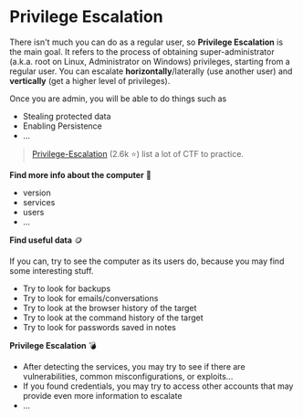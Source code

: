 # Privilege Escalation

<div class="row row-cols-md-2 mt-4"><div>

There isn't much you can do as a regular user, so **Privilege Escalation** is the main goal. It refers to the process of obtaining super-administrator (a.k.a. root on Linux, Administrator on Windows) privileges, starting from a regular user. You can escalate **horizontally**/laterally (use another user) and **vertically** (get a higher level of privileges).

Once you are admin, you will be able to do things such as

* Stealing protected data
* Enabling Persistence
* ...

> [Privilege-Escalation](https://github.com/Ignitetechnologies/Privilege-Escalation) (2.6k ⭐) list a lot of CTF to practice.
</div><div>

**Find more info about the computer** 🧭️

* version
* services
* users
* ...

**Find useful data** 🪙

If you can, try to see the computer as its users do, because you may find some interesting stuff.

* Try to look for backups
* Try to look for emails/conversations
* Try to look at the browser history of the target
* Try to look at the command history of the target
* Try to look for passwords saved in notes

**Privilege Escalation** 💣

* After detecting the services, you may try to see if there are vulnerabilities, common misconfigurations, or exploits...
* If you found credentials, you may try to access other accounts that may provide even more information to escalate
* ...
</div></div>